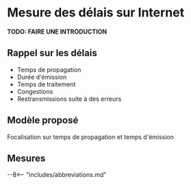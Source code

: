 # Mesure des délais sur Internet

**<p class="text-danger">TODO: FAIRE UNE INTRODUCTION</p>**


## Rappel sur les délais

* Temps de propagation
* Durée d'émission
* Temps de traitement
* Congestions
* Restransmissions suite à des erreurs

## Modèle proposé

Focalisation sur temps de propagation et temps d'émission



## Mesures

--8<-- "includes/abbreviations.md"